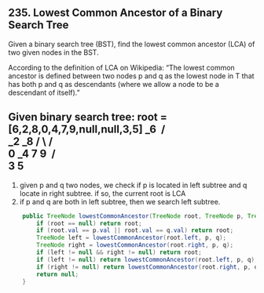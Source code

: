 ## 235. Lowest Common Ancestor of a Binary Search Tree

Given a binary search tree (BST), find the lowest common ancestor (LCA) of two given nodes in the BST.

According to the definition of LCA on Wikipedia: “The lowest common ancestor is defined between two nodes p and q as the lowest node in T that has both p and q as descendants (where we allow a node to be a descendant of itself).”

Given binary search tree:  root = [6,2,8,0,4,7,9,null,null,3,5]
​        _______6______
​       /              \
​    ___2__          ___8__
   /      \        /      \
   0      _4       7       9
​         /  \
​         3   5
​         
---
1. given p and q two nodes, we check if p is located in left subtree and q locate in right subtree. if so, the current root is LCA
2. if p and q are both in left subtree, then we search left subtree.


```java
    public TreeNode lowestCommonAncestor(TreeNode root, TreeNode p, TreeNode q) {
        if (root == null) return root;
        if (root.val == p.val || root.val == q.val) return root;
        TreeNode left = lowestCommonAncestor(root.left, p, q);
        TreeNode right = lowestCommonAncestor(root.right, p, q);
        if (left != null && right != null) return root;
        if (left != null) return lowestCommonAncestor(root.left, p, q);
        if (right != null) return lowestCommonAncestor(root.right, p, q);
        return null;
    }
```


